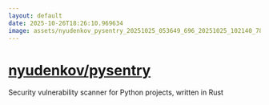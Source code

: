 ```yaml
---
layout: default
date: 2025-10-26T18:26:10.969634
image: assets/nyudenkov_pysentry_20251025_053649_696_20251025_102140_78398c--20251025T122407782--cropped.png
---
```


# [nyudenkov/pysentry](https://github.com/nyudenkov/pysentry/)

Security vulnerability scanner for Python projects, written in Rust
